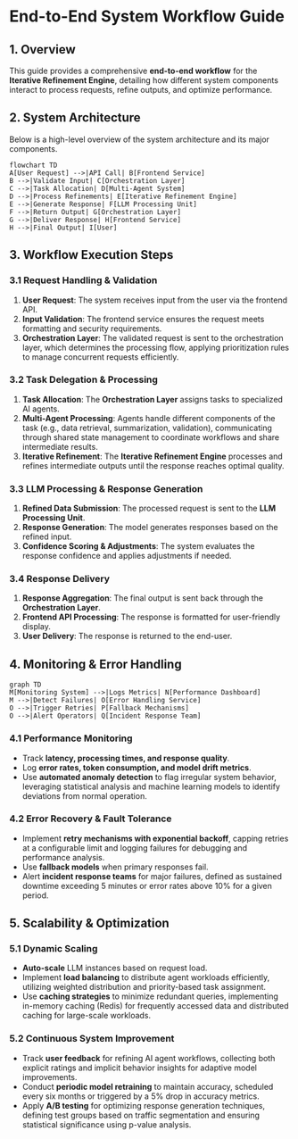# End-to-End System Workflow Guide

## **1. Overview**
This guide provides a comprehensive **end-to-end workflow** for the **Iterative Refinement Engine**, detailing how different system components interact to process requests, refine outputs, and optimize performance.

## **2. System Architecture**
Below is a high-level overview of the system architecture and its major components.

```mermaid
flowchart TD
A[User Request] -->|API Call| B[Frontend Service]
B -->|Validate Input| C[Orchestration Layer]
C -->|Task Allocation| D[Multi-Agent System]
D -->|Process Refinements| E[Iterative Refinement Engine]
E -->|Generate Response| F[LLM Processing Unit]
F -->|Return Output| G[Orchestration Layer]
G -->|Deliver Response| H[Frontend Service]
H -->|Final Output| I[User]
```

## **3. Workflow Execution Steps**

### **3.1 Request Handling & Validation**
1. **User Request**: The system receives input from the user via the frontend API.
2. **Input Validation**: The frontend service ensures the request meets formatting and security requirements.
3. **Orchestration Layer**: The validated request is sent to the orchestration layer, which determines the processing flow, applying prioritization rules to manage concurrent requests efficiently.

### **3.2 Task Delegation & Processing**
1. **Task Allocation**: The **Orchestration Layer** assigns tasks to specialized AI agents.
2. **Multi-Agent Processing**: Agents handle different components of the task (e.g., data retrieval, summarization, validation), communicating through shared state management to coordinate workflows and share intermediate results.
3. **Iterative Refinement**: The **Iterative Refinement Engine** processes and refines intermediate outputs until the response reaches optimal quality.

### **3.3 LLM Processing & Response Generation**
1. **Refined Data Submission**: The processed request is sent to the **LLM Processing Unit**.
2. **Response Generation**: The model generates responses based on the refined input.
3. **Confidence Scoring & Adjustments**: The system evaluates the response confidence and applies adjustments if needed.

### **3.4 Response Delivery**
1. **Response Aggregation**: The final output is sent back through the **Orchestration Layer**.
2. **Frontend API Processing**: The response is formatted for user-friendly display.
3. **User Delivery**: The response is returned to the end-user.

## **4. Monitoring & Error Handling**

```mermaid
graph TD
M[Monitoring System] -->|Logs Metrics| N[Performance Dashboard]
M -->|Detect Failures| O[Error Handling Service]
O -->|Trigger Retries| P[Fallback Mechanisms]
O -->|Alert Operators| Q[Incident Response Team]
```

### **4.1 Performance Monitoring**
- Track **latency, processing times, and response quality**.
- Log **error rates, token consumption, and model drift metrics**.
- Use **automated anomaly detection** to flag irregular system behavior, leveraging statistical analysis and machine learning models to identify deviations from normal operation.

### **4.2 Error Recovery & Fault Tolerance**
- Implement **retry mechanisms with exponential backoff**, capping retries at a configurable limit and logging failures for debugging and performance analysis.
- Use **fallback models** when primary responses fail.
- Alert **incident response teams** for major failures, defined as sustained downtime exceeding 5 minutes or error rates above 10% for a given period.

## **5. Scalability & Optimization**
### **5.1 Dynamic Scaling**
- **Auto-scale** LLM instances based on request load.
- Implement **load balancing** to distribute agent workloads efficiently, utilizing weighted distribution and priority-based task assignment.
- Use **caching strategies** to minimize redundant queries, implementing in-memory caching (Redis) for frequently accessed data and distributed caching for large-scale workloads.

### **5.2 Continuous System Improvement**
- Track **user feedback** for refining AI agent workflows, collecting both explicit ratings and implicit behavior insights for adaptive model improvements.
- Conduct **periodic model retraining** to maintain accuracy, scheduled every six months or triggered by a 5% drop in accuracy metrics.
- Apply **A/B testing** for optimizing response generation techniques, defining test groups based on traffic segmentation and ensuring statistical significance using p-value analysis.
